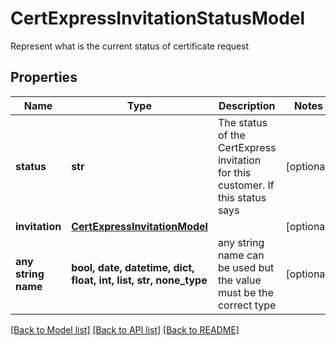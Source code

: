 # CertExpressInvitationStatusModel

Represent what is the current status of certificate request

## Properties
Name | Type | Description | Notes
------------ | ------------- | ------------- | -------------
**status** | **str** | The status of the CertExpress invitation for this customer.  If this status says | [optional] 
**invitation** | [**CertExpressInvitationModel**](CertExpressInvitationModel.md) |  | [optional] 
**any string name** | **bool, date, datetime, dict, float, int, list, str, none_type** | any string name can be used but the value must be the correct type | [optional]

[[Back to Model list]](../README.md#documentation-for-models) [[Back to API list]](../README.md#documentation-for-api-endpoints) [[Back to README]](../README.md)


